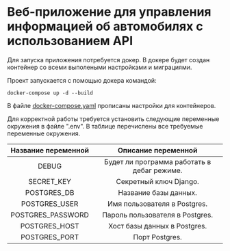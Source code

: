 # Веб-приложение для управления информацией об автомобилях с использованием API
Для запуска приложения потребуется докер. В докере будет создан контейнер со всеми выполеными настройками и миграциями.

Проект запускается с помощью докера командой:

```docker-compose up -d --build```

В файле [docker-compose.yaml](https://github.com/MidnightFruit/sobes-IT-solutions/blob/1799ca489b46708e0dbc4dc53c4cc7f2d4fb1d06/docker-compose.yaml) прописаны настройки для контейнеров.

Для корректной работы требуется установить следующие переменные окружения в файле ".env". В таблице перечислены все требуемые переменные окружения.

|  Название переменной  |                       Описание переменной                        |
|:---------------------:|:----------------------------------------------------------------:|
|         DEBUG         |           Будет ли программа работать в дебаг режиме.            |
|      SECRET_KEY       |                      Секретный ключ Django.                      |
|      POSTGRES_DB      |                      Название базы данных.                       |
|     POSTGRES_USER     |                   Имя пользователя в Postgres.                   |
|   POSTGRES_PASSWORD   |                 Пароль пользователя в Postgres.                  |
|     POSTGRES_HOST     |                   Хост базы данных в Postgres.                   |
|     POSTGRES_PORT     |                          Порт Postgres.                          |


